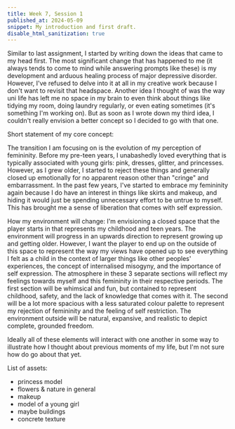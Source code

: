 ```yaml
---
title: Week 7, Session 1
published_at: 2024-05-09
snippet: My introduction and first draft.
disable_html_sanitization: true
---
```


Similar to last assignment, I started by writing down the ideas that came to my head first. The most significant change that has happened to me (it always tends to come to mind while answering prompts like these) is my development and arduous healing process of major depressive disorder. However, I've refused to delve into it at all in my creative work because I don't want to revisit that headspace. Another idea I thought of was the way uni life has left me no space in my brain to even think about things like tidying my room, doing laundry regularly, or even eating sometimes (it's something I'm working on). But as soon as I wrote down my third idea, I couldn't really envision a better concept so I decided to go with that one.

Short statement of my core concept:

The transition I am focusing on is the evolution of my perception of femininity. Before my pre-teen years, I unabashedly loved everything that is typically associated with young girls: pink, dresses, glitter, and princesses. However, as I grew older, I started to reject these things and generally closed up emotionally for no apparent reason other than "cringe" and embarrassment. In the past few years, I've started to embrace my femininity again because I do have an interest in things like skirts and makeup, and hiding it would just be spending unnecessary effort to be untrue to myself. This has brought me a sense of liberation that comes with self expression.

How my environment will change:
I'm envisioning a closed space that the player starts in that represents my childhood and teen years. The environment will progress in an upwards direction to represent growing up and getting older. However, I want the player to end up on the outside of this space to represent the way my views have opened up to see everything I felt as a child in the context of larger things like other peoples' experiences, the concept of internalised misogyny, and the importance of self expression. The atmosphere in these 3 separate sections will reflect my feelings towards myself and this femininity in their respective periods. The first section will be whimsical and fun, but contained to represent childhood, safety, and the lack of knowledge that comes with it. The second will be a lot more spacious with a less saturated colour palette to represent my rejection of femininity and the feeling of self restriction. The environment outside will be natural, expansive, and realistic to depict complete, grounded freedom. 

Ideally all of these elements will interact with one another in some way to illustrate how I thought about previous moments of my life, but I'm not sure how do go about that yet.

List of assets:
- princess model
- flowers & nature in general
- makeup
- model of a young girl
- maybe buildings
- concrete texture


<br><br>